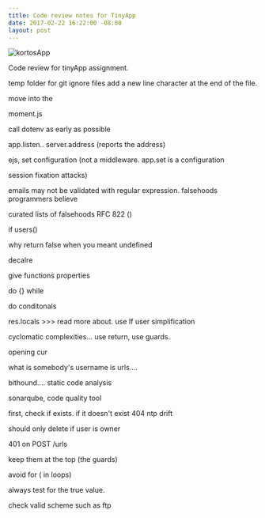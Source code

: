 ```yaml
---
title: Code review notes for TinyApp
date: 2017-02-22 16:22:00 -08:00
layout: post
---
```


![kortosApp](/uploads/kortos.jpg)

Code review for tinyApp assignment.  

temp folder for git ignore files
add a new line character at the end of the file. 

move into the 

moment.js

call dotenv as early as possible


app.listen.. server.address (reports the address)


ejs, set configuration (not a middleware.
app.set is a configuration

session fixation attacks)


emails may not be validated with regular expression.
falsehoods programmers believe

curated lists of falsehoods
RFC 822 ()

if users()

why return false when you meant undefined

decalre 

give functions properties

do {} while

do conditonals

res.locals >>> read more about. use 
If user simplification

cyclomatic complexities... use return, use guards.

opening cur

what is somebody's username is urls....

bithound.... static code analysis

sonarqube, code quality tool

first, check if exists.
if it doesn't exist 404
ntp drift


should only delete if user is owner

401 on POST /urls

keep them at the top (the guards)

avoid for ( in loops)

always test for the true value.




check valid scheme such as ftp